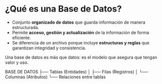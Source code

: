 # ¿Qué es una Base de Datos?

- Conjunto **organizado de datos** que guarda información de manera estructurada.
- Permite **acceso, gestión y actualización** de la información de forma eficiente.
- Se diferencia de un archivo porque incluye **estructuras y reglas** que garantizan integridad y consistencia.

Una base de datos es más que datos: es el modelo que asegura que tengan valor y uso.

BASE DE DATOS
├── Tablas (Entidades)
│    ├── Filas (Registros)
│    └── Columnas (Atributos)
└── Relaciones entre tablas
